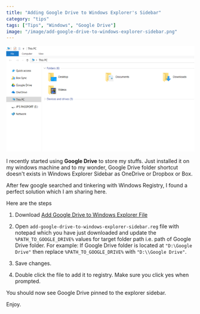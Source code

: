 ```yaml
---
title: "Adding Google Drive to Windows Explorer's Sidebar"
category: "tips"
tags: ["Tips", "Windows", "Google Drive"]
image: "/image/add-google-drive-to-windows-explorer-sidebar.png"
---
```


![adding-google-drive-to-windows-explorer-sidebar](/image/add-google-drive-to-windows-explorer-sidebar.png)

I recently started using **Google Drive** to store my stuffs. Just installed it on my windows machine and to my wonder, Google Drive folder shortcut doesn't exists in Windows Explorer Sidebar as OneDrive or Dropbox or Box.

After few google searched and tinkering with Windows Registry, I found a perfect solution which I am sharing here.

Here are the steps

1. Download [Add Google Drive to Windows Explorer File](/download/add-google-drive-to-windows-explorer-sidebar.reg)

2. Open ```add-google-drive-to-windows-explorer-sidebar.reg``` file with notepad which you have just downloaded and update the ```%PATH_TO_GOOGLE_DRIVE%``` values for target folder path i.e. path of Google Drive folder.
For example: If Google Drive folder is located at ```"D:\Google Drive"``` then replace ```%PATH_TO_GOOGLE_DRIVE%``` with ```"D:\\Google Drive"```.

3. Save changes.

4. Double click the file to add it to registry. Make sure you click yes when prompted.

You should now see Google Drive pinned to the explorer sidebar.

Enjoy.